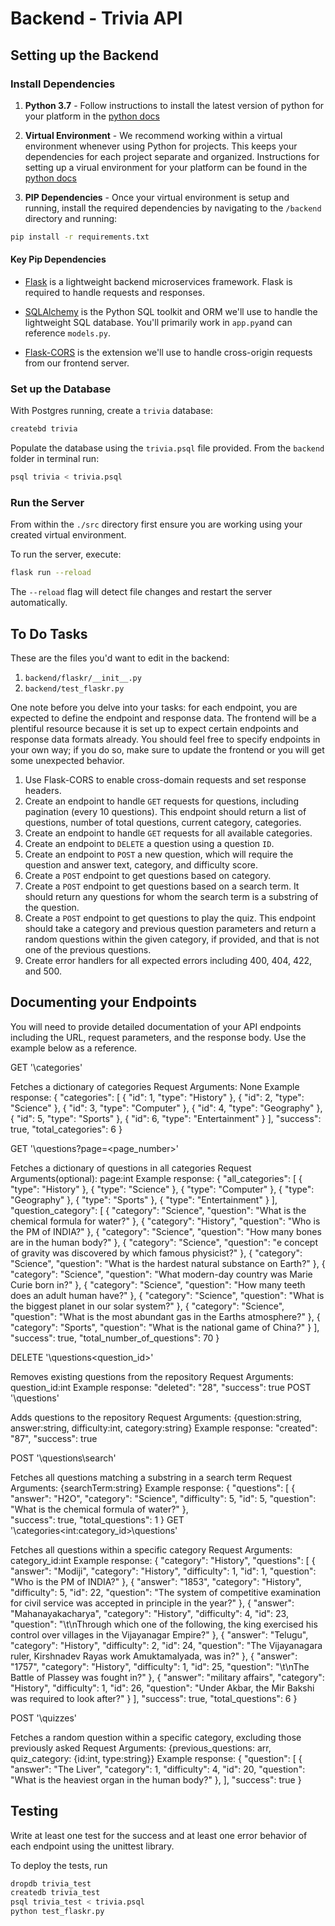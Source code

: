 # Backend - Trivia API

## Setting up the Backend

### Install Dependencies

1. **Python 3.7** - Follow instructions to install the latest version of python for your platform in the [python docs](https://docs.python.org/3/using/unix.html#getting-and-installing-the-latest-version-of-python)

2. **Virtual Environment** - We recommend working within a virtual environment whenever using Python for projects. This keeps your dependencies for each project separate and organized. Instructions for setting up a virual environment for your platform can be found in the [python docs](https://packaging.python.org/guides/installing-using-pip-and-virtual-environments/)

3. **PIP Dependencies** - Once your virtual environment is setup and running, install the required dependencies by navigating to the `/backend` directory and running:

```bash
pip install -r requirements.txt
```

#### Key Pip Dependencies

- [Flask](http://flask.pocoo.org/) is a lightweight backend microservices framework. Flask is required to handle requests and responses.

- [SQLAlchemy](https://www.sqlalchemy.org/) is the Python SQL toolkit and ORM we'll use to handle the lightweight SQL database. You'll primarily work in `app.py`and can reference `models.py`.

- [Flask-CORS](https://flask-cors.readthedocs.io/en/latest/#) is the extension we'll use to handle cross-origin requests from our frontend server.

### Set up the Database

With Postgres running, create a `trivia` database:

```bash
createbd trivia
```

Populate the database using the `trivia.psql` file provided. From the `backend` folder in terminal run:

```bash
psql trivia < trivia.psql
```

### Run the Server

From within the `./src` directory first ensure you are working using your created virtual environment.

To run the server, execute:

```bash
flask run --reload
```

The `--reload` flag will detect file changes and restart the server automatically.

## To Do Tasks

These are the files you'd want to edit in the backend:

1. `backend/flaskr/__init__.py`
2. `backend/test_flaskr.py`

One note before you delve into your tasks: for each endpoint, you are expected to define the endpoint and response data. The frontend will be a plentiful resource because it is set up to expect certain endpoints and response data formats already. You should feel free to specify endpoints in your own way; if you do so, make sure to update the frontend or you will get some unexpected behavior.

1. Use Flask-CORS to enable cross-domain requests and set response headers.
2. Create an endpoint to handle `GET` requests for questions, including pagination (every 10 questions). This endpoint should return a list of questions, number of total questions, current category, categories.
3. Create an endpoint to handle `GET` requests for all available categories.
4. Create an endpoint to `DELETE` a question using a question `ID`.
5. Create an endpoint to `POST` a new question, which will require the question and answer text, category, and difficulty score.
6. Create a `POST` endpoint to get questions based on category.
7. Create a `POST` endpoint to get questions based on a search term. It should return any questions for whom the search term is a substring of the question.
8. Create a `POST` endpoint to get questions to play the quiz. This endpoint should take a category and previous question parameters and return a random questions within the given category, if provided, and that is not one of the previous questions.
9. Create error handlers for all expected errors including 400, 404, 422, and 500.

## Documenting your Endpoints

You will need to provide detailed documentation of your API endpoints including the URL, request parameters, and the response body. Use the example below as a reference.

GET '\categories'

Fetches a dictionary of categories
Request Arguments: None
Example response:
{
  "categories": [
    {
      "id": 1, 
      "type": "History"
    }, 
    {
      "id": 2, 
      "type": "Science"
    }, 
    {
      "id": 3, 
      "type": "Computer"
    }, 
    {
      "id": 4, 
      "type": "Geography"
    }, 
    {
      "id": 5, 
      "type": "Sports"
    }, 
    {
      "id": 6, 
      "type": "Entertainment"
    }
  ], 
  "success": true, 
  "total_categories": 6
}

GET '\questions?page=<page_number>'

Fetches a dictionary of questions in all categories
Request Arguments(optional): page:int
Example response:
 {
  "all_categories": [
    {
      "type": "History"
    }, 
    {
      "type": "Science"
    }, 
    {
      "type": "Computer"
    }, 
    {
      "type": "Geography"
    }, 
    {
      "type": "Sports"
    }, 
    {
      "type": "Entertainment"
    }
  ], 
  "question_category": [
    {
      "category": "Science", 
      "question": "What is the chemical formula for water?"
    }, 
    {
      "category": "History", 
      "question": "Who is the PM of INDIA?"
    }, 
    {
      "category": "Science", 
      "question": "How many bones are in the human body?"
    }, 
    {
      "category": "Science", 
      "question": "e concept of gravity was discovered by which famous physicist?"
    }, 
    {
      "category": "Science", 
      "question": "What is the hardest natural substance on Earth?"
    }, 
    {
      "category": "Science", 
      "question": "What modern-day country was Marie Curie born in?"
    }, 
    {
      "category": "Science", 
      "question": "How many teeth does an adult human have?"
    }, 
    {
      "category": "Science", 
      "question": "What is the biggest planet in our solar system?"
    }, 
    {
      "category": "Science", 
      "question": "What is the most abundant gas in the Earths atmosphere?"
    }, 
    {
      "category": "Sports", 
      "question": "What is the national game of China?"
    }
  ], 
  "success": true, 
  "total_number_of_questions": 70
}

DELETE '\questions\<question_id>'

Removes existing questions from the repository
Request Arguments: question_id:int
Example response:
"deleted": "28",
"success": true
POST '\questions'

Adds questions to the repository
Request Arguments: {question:string, answer:string, difficulty:int, category:string}
Example response:
"created": "87",
"success": true

POST '\questions\search'

Fetches all questions matching a substring in a search term
Request Arguments: {searchTerm:string}
Example response:
{ 
  "questions": [
   {
    "answer": "H2O",
    "category": "Science",
    "difficulty": 5,
    "id": 5,
    "question": "What is the chemical formula of water?"
},  
"success": true, 
"total_questions": 1
}
GET '\categories\<int:category_id>\questions'

Fetches all questions within a specific category
Request Arguments: category_id:int
Example response:
{
  "category": "History", 
  "questions": [
    {
      "answer": "Modiji", 
      "category": "History", 
      "difficulty": 1, 
      "id": 1, 
      "question": "Who is the PM of INDIA?"
    }, 
    {
      "answer": "1853", 
      "category": "History", 
      "difficulty": 5, 
      "id": 22, 
      "question": "The system of competitive examination for civil service was accepted in principle in the year?"
    }, 
    {
      "answer": "Mahanayakacharya", 
      "category": "History", 
      "difficulty": 4, 
      "id": 23, 
      "question": "\t\nThrough which one of the following, the king exercised his control over villages in the Vijayanagar Empire?"
    }, 
    {
      "answer": "Telugu", 
      "category": "History", 
      "difficulty": 2, 
      "id": 24, 
      "question": "The Vijayanagara ruler, Kirshnadev Rayas work Amuktamalyada, was in?"
    }, 
    {
      "answer": "1757", 
      "category": "History", 
      "difficulty": 1, 
      "id": 25, 
      "question": "\t\nThe Battle of Plassey was fought in?"
    }, 
    {
      "answer": "military affairs", 
      "category": "History", 
      "difficulty": 1, 
      "id": 26, 
      "question": "Under Akbar, the Mir Bakshi was required to look after?"
    }
  ], 
  "success": true, 
  "total_questions": 6
}

POST '\quizzes'

Fetches a random question within a specific category, excluding those previously asked
Request Arguments: {previous_questions: arr, quiz_category: {id:int, type:string}}
Example response:
{
  "question": [
    {
      "answer": "The Liver", 
      "category": 1, 
      "difficulty": 4, 
      "id": 20, 
      "question": "What is the heaviest organ in the human body?"
    }, 
  ], 
  "success": true
}

## Testing

Write at least one test for the success and at least one error behavior of each endpoint using the unittest library.

To deploy the tests, run

```bash
dropdb trivia_test
createdb trivia_test
psql trivia_test < trivia.psql
python test_flaskr.py
```

